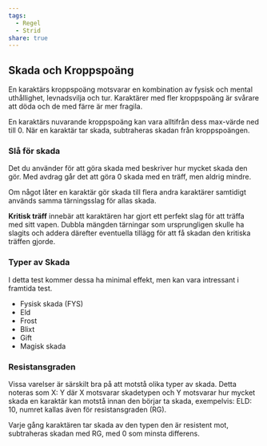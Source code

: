 ```yaml
---
tags:
  - Regel
  - Strid
share: true
---
```

## Skada och Kroppspoäng 
En karaktärs kroppspoäng motsvarar en kombination av fysisk och mental uthållighet, levnadsvilja och tur. Karaktärer med fler kroppspoäng är svårare att döda och de med färre är mer fragila. 

En karaktärs nuvarande kroppspoäng kan vara alltifrån dess max-värde ned till 0. När en karaktär tar skada, subtraheras skadan från kroppspoängen.

### Slå för skada
Det du använder för att göra skada med beskriver hur mycket skada den gör. Med avdrag går det att göra 0 skada med en träff, men aldrig mindre.

Om något låter en karaktär gör skada till flera andra karaktärer samtidigt används samma tärningsslag för allas skada.

**Kritisk träff** innebär att karaktären har gjort ett perfekt slag för att träffa med sitt vapen. Dubbla mängden tärningar som ursprungligen skulle ha slagits och addera därefter eventuella tillägg för att få skadan den kritiska träffen gjorde.

### Typer av Skada
I detta test kommer dessa ha minimal effekt, men kan vara intressant i framtida test.

- Fysisk skada (FYS) 
- Eld
- Frost
- Blixt
- Gift
- Magisk skada

### Resistansgraden 
Vissa varelser är särskilt bra på att motstå olika typer av skada. Detta noteras som X: Y där X motsvarar skadetypen och Y motsvarar hur mycket skada en karaktär kan motstå innan den börjar ta skada, exempelvis: ELD: 10, numret kallas även för resistansgraden (RG).

Varje gång karaktären tar skada av den typen den är resistent mot, subtraheras skadan med RG, med 0 som minsta differens.
